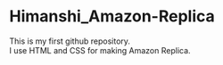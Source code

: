 # Himanshi_Amazon-Replica
This is my first github repository.
<br>
I use HTML and CSS for making Amazon Replica.
